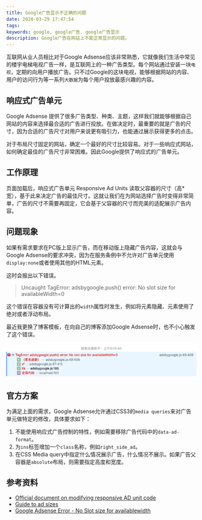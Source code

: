 ```yaml
---
title: Google广告显示不正确的问题
date: 2020-03-29 17:47:54
tags:
keywords: google, google广告, google广告显示
description: Google广告在网站上不能正常显示的问题。
---
```


互联网从业人员相比对于Google Adsense应该非常熟悉，它就像我们生活中常见的楼宇电梯电视广告一样，是互联网上的一种广告类型。每个网站通过安装一块`电视`，定期的向用户播放广告。只不过Google的这块电视，能够根据网站的内容、用户的访问行为等一系列`大数据`为每个用户投放最感兴趣的内容。

<!-- more -->

## 响应式广告单元

Google Adsense 提供了很多广告类型、种类、主题，这样我们就能够根据自己网站的内容来选择最合适的广告进行投放。在做决定时，最重要的就是广告的尺寸，因为合适的广告尺寸对用户来说更有吸引力，也能通过展示获得更多的点击。

对于布局尺寸固定的网站，确定一个最好的尺寸比较容易。对于一些响应式网站，如何确定最佳的广告尺寸非常困难。因此Google提供了响应式的广告单元。

## 工作原理

页面加载后，响应式广告单元 Responsive Ad Units 读取父容器的尺寸（高*宽），基于此来决定广告的最佳尺寸。这就让我们在为网站选择广告时变得非常简单，广告的尺寸不需要再固定，它会基于父容器的尺寸而完美的适配展示广告内容。

## 问题现象

如果有需求要求在PC版上显示广告，而在移动版上隐藏广告内容，这就会与Google Adsense的要求冲突，因为在服务条例中不允许对广告单元使用`display:none`或者使用其他的HTML元素。

这时会报出以下错误。

> Uncaught TagError: adsbygoogle.push() error: No slot size for availableWidth=0

这个错误在容器没有可计算出的`width`属性时发生，例如将元素隐藏、元素使用了绝对或者浮动布局。

最近我更换了博客模板，在向自己的博客添加Google Adsense时，也不小心触发了这个错误。

![WX20200327-090646](20200326-google-adsense-error/WX20200327-090646.png)

## 官方方案

为满足上面的需求，Google Adsense允许通过CSS3的`media queries`来对广告单元做特定的修改，具体要求如下：

1. 不能使用响应式广告控制的特性，例如需要移除广告代码中的`data-ad-format`。
2. 为`ins`标签增加一个`class`名称，例如`right_side_ad`。
3. 在CSS Media query中指定什么情况展示广告，什么情况不展示。如果广告父容器是`absolute`布局，则需要指定高度和宽度。

## 参考资料

- [Official document on modifying responsive AD unit code](https://support.google.com/adsense/answer/6307124?hl=en)
- [Guide to ad sizes](https://support.google.com/adsense/answer/6002621?hl=en)
- [Google Adsense Error - No Slot size for availablewidth](https://davidsekar.com/website-monetization/google-adsense-error-no-slot-size-for-availablewidth)


